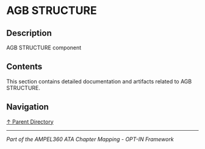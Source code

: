 # AGB STRUCTURE

## Description

AGB STRUCTURE component

## Contents

This section contains detailed documentation and artifacts related to AGB STRUCTURE.

## Navigation

[↑ Parent Directory](../README.md)

---

*Part of the AMPEL360 ATA Chapter Mapping - OPT-IN Framework*
